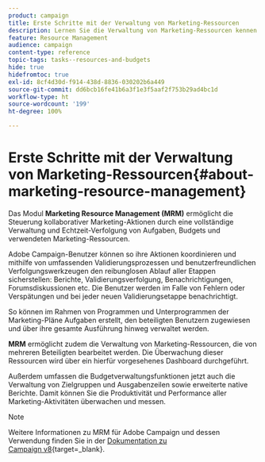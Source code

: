 ```yaml
---
product: campaign
title: Erste Schritte mit der Verwaltung von Marketing-Ressourcen
description: Lernen Sie die Verwaltung von Marketing-Ressourcen kennen.
feature: Resource Management
audience: campaign
content-type: reference
topic-tags: tasks--resources-and-budgets
hide: true
hidefromtoc: true
exl-id: 8cf4d30d-f914-438d-8836-030202b6a449
source-git-commit: dd6bcb16fe41b6a3f1e3f5aaf2f753b29ad4bc1d
workflow-type: ht
source-wordcount: '199'
ht-degree: 100%

---
```


# Erste Schritte mit der Verwaltung von Marketing-Ressourcen{#about-marketing-resource-management}



Das Modul **Marketing Resource Management (MRM)** ermöglicht die Steuerung kollaborativer Marketing-Aktionen durch eine vollständige Verwaltung und Echtzeit-Verfolgung von Aufgaben, Budgets und verwendeten Marketing-Ressourcen.

Adobe Campaign-Benutzer können so ihre Aktionen koordinieren und mithilfe von umfassenden Validierungsprozessen und benutzerfreundlichen Verfolgungswerkzeugen den reibunglosen Ablauf aller Etappen sicherstellen: Berichte, Validierungsverfolgung, Benachrichtigungen, Forumsdiskussionen etc. Die Benutzer werden im Falle von Fehlern oder Verspätungen und bei jeder neuen Validierungsetappe benachrichtigt.

So können im Rahmen von Programmen und Unterprogrammen der Marketing-Pläne Aufgaben erstellt, den beteiligten Benutzern zugewiesen und über ihre gesamte Ausführung hinweg verwaltet werden.

**MRM** ermöglicht zudem die Verwaltung von Marketing-Ressourcen, die von mehreren Beteiligten bearbeitet werden. Die Überwachung dieser Ressourcen wird über ein hierfür vorgesehenes Dashboard durchgeführt.

Außerdem umfassen die Budgetverwaltungsfunktionen jetzt auch die Verwaltung von Zielgruppen und Ausgabenzeilen sowie erweiterte native Berichte. Damit können Sie die Produktivität und Performance aller Marketing-Aktivitäten überwachen und messen.

>[!NOTE]
>
>Weitere Informationen zu MRM für Adobe Campaign und dessen Verwendung finden Sie in der [Dokumentation zu Campaign v8](https://experienceleague.adobe.com/de/docs/campaign/automation/mrm/about-marketing-resource-management){target=_blank}.
